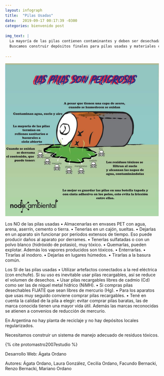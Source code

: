 ```yaml
---
layout: infograph
title:  "Pilas Usadas"
date:   2019-09-17 00:17:39 -0300
categories: bienvenido post 

img_text: |
  La mayoría de las pilas contienen contaminantes y deben ser desechadas en lugares especiales.
  Buscamos construir depósitos finales para pilas usadas y materiales contaminantes.

---
```


![pilas](/assets/images/infograph/pilas.png)

<!--section-->

Los NO de las pilas usadas
• Almacenarlas en envases PET con agua, arena, aserrín, cemento o tierra.
• Tenerlas en un cajón, sueltas.
• Dejarlas en un aparato sin funcionar por períodos extensos de tiempo. Eso puede producir daños al aparato por derrames.
• Tenerlas sulfatadas o con un polvo blanco (hidróxido de potasio), muy tóxico.
• Quemarlas, pueden explotar. Además los vapores producidos son tóxicos.
• Enterrarlas.
• Tirarlas al inodoro.
• Dejarlas en lugares húmedos.
• Tirarlas a la basura común.


Los SI de las pilas usadas
• Utilizar artefactos conectados a la red eléctrica (con enchufe). Si su uso es inevitable usar pilas recargables, así se reduce el volumen de desechos.
• Usar pilas recargables libres de cadmio (Cd) como ser las de níquel metal hídrico (NiMH).
• Si compras pilas desechables FIJATE que sean libres de mercurio (Hg).
• Para los aparatos que usas muy seguido conviene comprar pilas recargables.
• Tené en cuenta la calidad de la pila a elegir: evitar comprar pilas baratas, las de marca conocida tienen una mayor vida útil. Además las marcas reconocidas se atienen a convenios de reducción de mercurio.

En Argentina no hay planta de reciclaje y no hay depósitos locales regularizados. 

Necesitamos construir un sistema de manejo adecuado de residuos tóxicos.


{% cite protomastro2007estudio %}


Desarrollo Web: Ágata Ordano

Autores: Ágata Ordano, Laura González, Cecilia Ordano, Facundo Bernacki, Renzo Bernacki, Mariano Ordano








